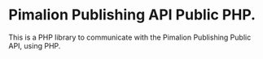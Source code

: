 # Pimalion Publishing API Public PHP.

This is a PHP library to communicate with the Pimalion Publishing Public API, using PHP.

